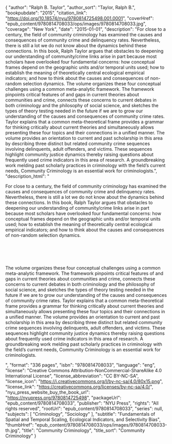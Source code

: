 {
  "author": "Ralph B. Taylor",
  "author_sort": "Taylor, Ralph B.",
  "bookpubdate": "2015",
  "citation_link": "https://doi.org/10.18574/nyu/9780814725498.001.0001",
  "coverHref": "epub_content/9780814708033/ops/images/9780814708033.jpg",
  "coverage": "New York",
  "date": "2015-01-01",
  "description": "For close to a century, the field of community criminology has examined the causes and consequences of community crime and delinquency rates. Nevertheless, there is still a lot we do not know about the dynamics behind these connections. In this book, Ralph Taylor argues that obstacles to deepening our understanding of community/crime links arise in part because most scholars have overlooked four fundamental concerns: how conceptual frames depend on the geographic units and/or temporal units used; how to establish the meaning of theoretically central ecological empirical indicators; and how to think about the causes and consequences of non-random selection dynamics.  The volume organizes these four conceptual challenges using a common meta-analytic framework. The framework pinpoints critical features of and gaps in current theories about communities and crime, connects these concerns to current debates in both criminology and the philosophy of social science, and sketches the types of theory testing needed in the future if we are to grow our understanding of the causes and consequences of community crime rates. Taylor explains that a common meta-theoretical frame provides a grammar for thinking critically about current theories and simultaneously allows presenting these four topics and their connections in a unified manner. The volume provides an orientation to current and past scholarship in this area by describing three distinct but related community crime sequences involving delinquents, adult offenders, and victims. These sequences highlight community justice dynamics thereby raising questions about frequently used crime indicators in this area of research. A groundbreaking work melding past scholarly practices in criminology with the field’s current needs, Community Criminology is an essential work for criminologists.",
  "description_html": "<p>For close to a century, the field of community criminology has examined the causes and consequences of community crime and delinquency rates. Nevertheless, there is still a lot we do not know about the dynamics behind these connections. In this book, Ralph Taylor argues that obstacles to deepening our understanding of community/crime links arise in part because most scholars have overlooked four fundamental concerns: how conceptual frames depend on the geographic units and/or temporal units used; how to establish the meaning of theoretically central ecological empirical indicators; and how to think about the causes and consequences of non-random selection dynamics.  <br><br><br><br><br><br>The volume organizes these four conceptual challenges using a common meta-analytic framework. The framework pinpoints critical features of and gaps in current theories about communities and crime, connects these concerns to current debates in both criminology and the philosophy of social science, and sketches the types of theory testing needed in the future if we are to grow our understanding of the causes and consequences of community crime rates. Taylor explains that a common meta-theoretical frame provides a grammar for thinking critically about current theories and simultaneously allows presenting these four topics and their connections in a unified manner. The volume provides an orientation to current and past scholarship in this area by describing three distinct but related community crime sequences involving delinquents, adult offenders, and victims. These sequences highlight community justice dynamics thereby raising questions about frequently used crime indicators in this area of research. A groundbreaking work melding past scholarly practices in criminology with the field’s current needs, Community Criminology is an essential work for criminologists.</p>",
  "format": "336 pages",
  "isbn": "9780814708033",
  "language": "eng",
  "license": "Creative Commons Attribution-NonCommercial-ShareAlike 4.0 International License",
  "license_abbreviation": "CC BY-NC-SA",
  "license_icon": "https://i.creativecommons.org/l/by-nc-sa/4.0/80x15.png",
  "license_link": "https://creativecommons.org/licenses/by-nc-sa/4.0/",
  "nyu_press_website_buy_the_book_url": "https://nyupress.org/9780814725498",
  "packageUrl": "epub_content/9780814708033",
  "publisher": "NYU Press",
  "rights": "All rights reserved",
  "rootUrl": "epub_content/9780814708033",
  "series": null,
  "subjects": [
    "Criminology",
    "Sociology"
  ],
  "subtitle": "Fundamentals of Spatial and Temporal Scaling, Ecological Indicators, and Selectivity Bias",
  "thumbHref": "epub_content/9780814708033/ops/images/9780814708033-th.jpg",
  "title": "Community Criminology",
  "title_sort": "Community Criminology"
}
